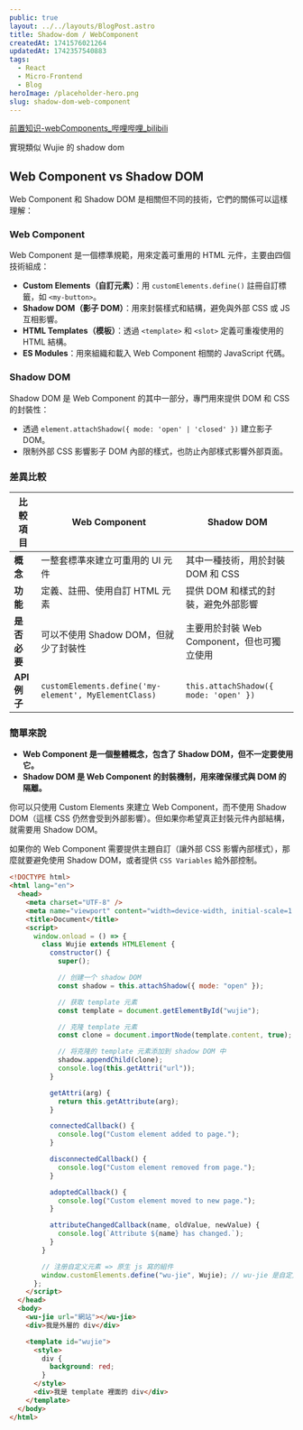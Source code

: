 ```yaml
---
public: true
layout: ../../layouts/BlogPost.astro
title: Shadow-dom / WebComponent
createdAt: 1741576021264
updatedAt: 1742357540883
tags:
  - React
  - Micro-Frontend
  - Blog
heroImage: /placeholder-hero.png
slug: shadow-dom-web-component
---
```



[前置知识-webComponents_哔哩哔哩_bilibili](https://www.bilibili.com/video/BV1tg4y1x75Q?spm_id_from=333.788.videopod.episodes&vd_source=1f341f0ab335f404bf6079fee5d5b907&p=2)

實現類似 Wujie 的 shadow dom

## Web Component vs Shadow DOM

Web Component 和 Shadow DOM 是相關但不同的技術，它們的關係可以這樣理解：

### Web Component

Web Component 是一個標準規範，用來定義可重用的 HTML 元件，主要由四個技術組成：

- **Custom Elements（自訂元素）**：用 `customElements.define()` 註冊自訂標籤，如 `<my-button>`。
- **Shadow DOM（影子 DOM）**：用來封裝樣式和結構，避免與外部 CSS 或 JS 互相影響。
- **HTML Templates（模板）**：透過 `<template>` 和 `<slot>` 定義可重複使用的 HTML 結構。
- **ES Modules**：用來組織和載入 Web Component 相關的 JavaScript 代碼。

### Shadow DOM

Shadow DOM 是 Web Component 的其中一部分，專門用來提供 DOM 和 CSS 的封裝性：

- 透過 `element.attachShadow({ mode: 'open' | 'closed' })` 建立影子 DOM。
- 限制外部 CSS 影響影子 DOM 內部的樣式，也防止內部樣式影響外部頁面。

### 差異比較

| **比較項目** | **Web Component** | **Shadow DOM** |
|-------------|-----------------|--------------|
| **概念** | 一整套標準來建立可重用的 UI 元件 | 其中一種技術，用於封裝 DOM 和 CSS |
| **功能** | 定義、註冊、使用自訂 HTML 元素 | 提供 DOM 和樣式的封裝，避免外部影響 |
| **是否必要** | 可以不使用 Shadow DOM，但就少了封裝性 | 主要用於封裝 Web Component，但也可獨立使用 |
| **API 例子** | `customElements.define('my-element', MyElementClass)` | `this.attachShadow({ mode: 'open' })` |

### 簡單來說

- **Web Component 是一個整體概念，包含了 Shadow DOM，但不一定要使用它。**
- **Shadow DOM 是 Web Component 的封裝機制，用來確保樣式與 DOM 的隔離。**

你可以只使用 Custom Elements 來建立 Web Component，而不使用 Shadow DOM（這樣 CSS 仍然會受到外部影響）。但如果你希望真正封裝元件內部結構，就需要用 Shadow DOM。

如果你的 Web Component 需要提供主題自訂（讓外部 CSS 影響內部樣式），那麼就要避免使用 Shadow DOM，或者提供 `CSS Variables` 給外部控制。


```html
<!DOCTYPE html>
<html lang="en">
  <head>
    <meta charset="UTF-8" />
    <meta name="viewport" content="width=device-width, initial-scale=1.0" />
    <title>Document</title>
    <script>
      window.onload = () => {
        class Wujie extends HTMLElement {
          constructor() {
            super();

            // 创建一个 shadow DOM
            const shadow = this.attachShadow({ mode: "open" });

            // 获取 template 元素
            const template = document.getElementById("wujie");

            // 克隆 template 元素
            const clone = document.importNode(template.content, true);

            // 将克隆的 template 元素添加到 shadow DOM 中
            shadow.appendChild(clone);
            console.log(this.getAttri("url"));
          }

          getAttri(arg) {
            return this.getAttribute(arg);
          }

          connectedCallback() {
            console.log("Custom element added to page.");
          }

          disconnectedCallback() {
            console.log("Custom element removed from page.");
          }

          adoptedCallback() {
            console.log("Custom element moved to new page.");
          }

          attributeChangedCallback(name, oldValue, newValue) {
            console.log(`Attribute ${name} has changed.`);
          }
        }

        // 注册自定义元素 => 原生 js 寫的組件
        window.customElements.define("wu-jie", Wujie); // wu-jie 是自定义元素的名称
      };
    </script>
  </head>
  <body>
    <wu-jie url="網站"></wu-jie>
    <div>我是外層的 div</div>

    <template id="wujie">
      <style>
        div {
          background: red;
        }
      </style>
      <div>我是 template 裡面的 div</div>
    </template>
  </body>
</html>

```